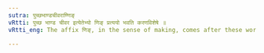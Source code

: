 ```yaml
---
sutra: पुच्छभाण्डचीवराण्णिङ्
vRtti: पुच्छ भाण्ड चीवर इत्येतेभ्यो णिङ् प्रत्ययो भवति करणविशेषे ॥
vRtti_eng: The affix णिङ्, in the sense of making, comes after these words as the object of the action, viz:- पुच्छ 'tail', भाण्ड 'pot' and चीवर 'rag'.

---
```

